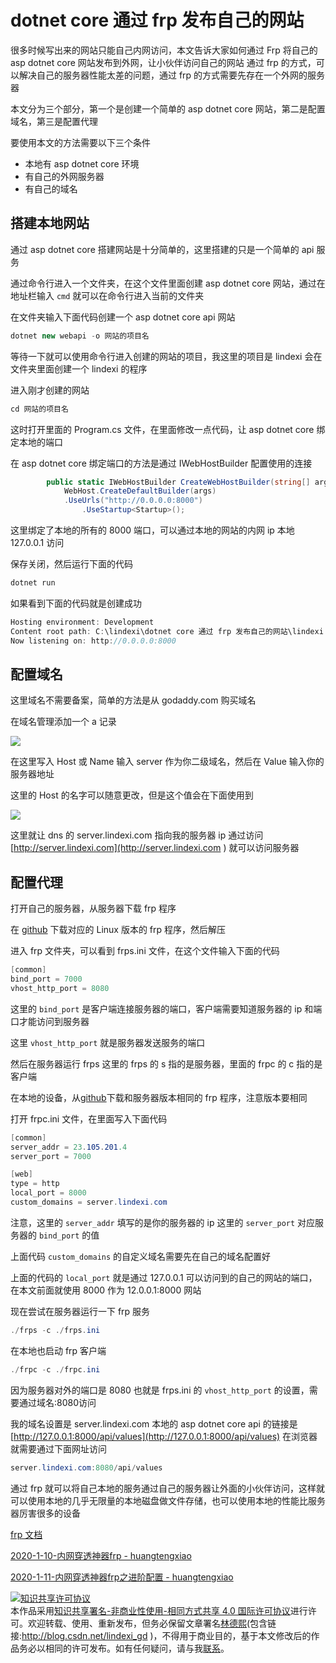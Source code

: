 
# dotnet core 通过 frp 发布自己的网站

很多时候写出来的网站只能自己内网访问，本文告诉大家如何通过 Frp 将自己的 asp dotnet core 网站发布到外网，让小伙伴访问自己的网站
通过 frp 的方式，可以解决自己的服务器性能太差的问题，通过 frp 的方式需要先存在一个外网的服务器

<!--more-->


<!-- CreateTime:2020/1/13 8:49:53 -->

<!-- 标签：dotnet,dotnetcore,frp -->

本文分为三个部分，第一个是创建一个简单的 asp dotnet core 网站，第二是配置域名，第三是配置代理

要使用本文的方法需要以下三个条件

- 本地有 asp dotnet core 环境
- 有自己的外网服务器
- 有自己的域名

## 搭建本地网站

通过 asp dotnet core 搭建网站是十分简单的，这里搭建的只是一个简单的 api 服务

通过命令行进入一个文件夹，在这个文件里面创建 asp dotnet core 网站，通过在地址栏输入 `cmd` 就可以在命令行进入当前的文件夹

在文件夹输入下面代码创建一个 asp dotnet core api 网站

```csharp
dotnet new webapi -o 网站的项目名
```

等待一下就可以使用命令行进入创建的网站的项目，我这里的项目是 lindexi 会在文件夹里面创建一个 lindexi 的程序

进入刚才创建的网站

```csharp
cd 网站的项目名
```

这时打开里面的 Program.cs 文件，在里面修改一点代码，让 asp dotnet core 绑定本地的端口

在 asp dotnet core 绑定端口的方法是通过 IWebHostBuilder 配置使用的连接

```csharp
        public static IWebHostBuilder CreateWebHostBuilder(string[] args) =>
            WebHost.CreateDefaultBuilder(args)
            .UseUrls("http://0.0.0.0:8000")
                .UseStartup<Startup>();
```

这里绑定了本地的所有的 8000 端口，可以通过本地的网站的内网 ip 本地 127.0.0.1 访问

保存关闭，然后运行下面的代码

```csharp
dotnet run
```

如果看到下面的代码就是创建成功

```csharp
Hosting environment: Development
Content root path: C:\lindexi\dotnet core 通过 frp 发布自己的网站\lindexi
Now listening on: http://0.0.0.0:8000
```

## 配置域名

这里域名不需要备案，简单的方法是从 godaddy.com 购买域名

在域名管理添加一个 a 记录

<!-- ![](image/dotnet core 通过 frp 发布自己的网站/dotnet core 通过 frp 发布自己的网站1.png) -->

![](http://cdn.lindexi.site/lindexi%2F201921593652428)

在这里写入 Host 或 Name 输入 server 作为你二级域名，然后在 Value 输入你的服务器地址

这里的 Host 的名字可以随意更改，但是这个值会在下面使用到

<!-- ![](image/dotnet core 通过 frp 发布自己的网站/dotnet core 通过 frp 发布自己的网站0.png) -->

![](http://cdn.lindexi.site/lindexi%2F201921593616616)

这里就让 dns 的 server.lindexi.com 指向我的服务器 ip 通过访问 [http://server.lindexi.com](http://server.lindexi.com ) 就可以访问服务器 

## 配置代理

打开自己的服务器，从服务器下载 frp 程序

在 [github](https://github.com/fatedier/frp/releases ) 下载对应的 Linux 版本的 frp 程序，然后解压

进入 frp 文件夹，可以看到 frps.ini 文件，在这个文件输入下面的代码

```csharp
[common]
bind_port = 7000
vhost_http_port = 8080

```

这里的 `bind_port` 是客户端连接服务器的端口，客户端需要知道服务器的 ip 和端口才能访问到服务器

这里 `vhost_http_port` 就是服务器发送服务的端口

然后在服务器运行 frps 这里的 frps 的 s 指的是服务器，里面的 frpc 的 c 指的是客户端

在本地的设备，从[github](https://github.com/fatedier/frp/releases )下载和服务器版本相同的 frp 程序，注意版本要相同

打开 frpc.ini 文件，在里面写入下面代码

```csharp
[common]
server_addr = 23.105.201.4
server_port = 7000

[web]
type = http
local_port = 8000
custom_domains = server.lindexi.com
```

注意，这里的 `server_addr` 填写的是你的服务器的 ip 这里的 `server_port` 对应服务器的 `bind_port` 的值

上面代码 `custom_domains` 的自定义域名需要先在自己的域名配置好

上面的代码的 `local_port` 就是通过 127.0.0.1 可以访问到的自己的网站的端口，在本文前面就使用 8000 作为 12.0.0.1:8000 网站

现在尝试在服务器运行一下 frp 服务

```csharp
./frps -c ./frps.ini
```

在本地也启动 frp 客户端

```csharp
./frpc -c ./frpc.ini
```

因为服务器对外的端口是 8080 也就是 frps.ini 的 `vhost_http_port` 的设置，需要通过域名:8080访问

我的域名设置是 server.lindexi.com 本地的 asp dotnet core api 的链接是 [http://127.0.0.1:8000/api/values](http://127.0.0.1:8000/api/values) 在浏览器就需要通过下面网址访问

```csharp
server.lindexi.com:8080/api/values
```

通过 frp 就可以将自己本地的服务通过自己的服务器让外面的小伙伴访问，这样就可以使用本地的几乎无限量的本地磁盘做文件存储，也可以使用本地的性能比服务器厉害很多的设备

[frp 文档](https://github.com/fatedier/frp/blob/master/README_zh.md#%E9%80%9A%E8%BF%87%E8%87%AA%E5%AE%9A%E4%B9%89%E5%9F%9F%E5%90%8D%E8%AE%BF%E9%97%AE%E9%83%A8%E7%BD%B2%E4%BA%8E%E5%86%85%E7%BD%91%E7%9A%84-web-%E6%9C%8D%E5%8A%A1 )

[2020-1-10-内网穿透神器frp - huangtengxiao](https://xinyuehtx.github.io/post/%E5%86%85%E7%BD%91%E7%A9%BF%E9%80%8F%E7%A5%9E%E5%99%A8frp.html )

[2020-1-11-内网穿透神器frp之进阶配置 - huangtengxiao](https://xinyuehtx.github.io/post/%E5%86%85%E7%BD%91%E7%A9%BF%E9%80%8F%E7%A5%9E%E5%99%A8frp%E4%B9%8B%E8%BF%9B%E9%98%B6%E9%85%8D%E7%BD%AE.html )





<a rel="license" href="http://creativecommons.org/licenses/by-nc-sa/4.0/"><img alt="知识共享许可协议" style="border-width:0" src="https://licensebuttons.net/l/by-nc-sa/4.0/88x31.png" /></a><br />本作品采用<a rel="license" href="http://creativecommons.org/licenses/by-nc-sa/4.0/">知识共享署名-非商业性使用-相同方式共享 4.0 国际许可协议</a>进行许可。欢迎转载、使用、重新发布，但务必保留文章署名[林德熙](http://blog.csdn.net/lindexi_gd)(包含链接:http://blog.csdn.net/lindexi_gd )，不得用于商业目的，基于本文修改后的作品务必以相同的许可发布。如有任何疑问，请与我[联系](mailto:lindexi_gd@163.com)。
